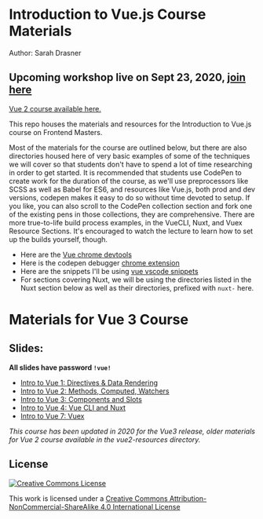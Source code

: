 # Introduction to Vue.js Course Materials

Author: Sarah Drasner

## Upcoming workshop live on Sept 23, 2020, [join here](https://frontendmasters.com/workshops/vue-v2/)

[Vue 2 course available here.](https://frontendmasters.com/courses/vue/)

This repo houses the materials and resources for the Introduction to Vue.js course on Frontend Masters.

Most of the materials for the course are outlined below, but there are also directories housed here of very basic examples of some of the techniques we will cover so that students don't have to spend a lot of time researching in order to get started. It is recommended that students use CodePen to create work for the duration of the course, as we'll use preprocessors like SCSS as well as Babel for ES6, and resources like Vue.js, both prod and dev versions, codepen makes it easy to do so without time devoted to setup. If you like, you can also scroll to the CodePen collection section and fork one of the existing pens in those collections, they are comprehensive. There are more true-to-life build process examples, in the VueCLI, Nuxt, and Vuex Resource Sections. It's encouraged to watch the lecture to learn how to set up the builds yourself, though.

- Here are the [Vue chrome devtools](https://chrome.google.com/webstore/detail/vuejs-devtools/nhdogjmejiglipccpnnnanhbledajbpd?hl=en)
- Here is the codepen debugger [chrome extension](https://chrome.google.com/webstore/detail/codopen/agnkphdgffianchpipdbkeaclfbobaak)
- Here are the snippets I'll be using [vue vscode snippets](https://marketplace.visualstudio.com/items?itemName=sdras.vue-vscode-snippets)
- For sections covering Nuxt, we will be using the directories listed in the Nuxt section below as well as their directories, prefixed with `nuxt-` here.

# Materials for Vue 3 Course

## Slides:

**All slides have password `!vue!`**

- [Intro to Vue 1: Directives & Data Rendering](https://slides.com/sdrasner/intro-to-vue3-1?token=n3Yja_t9)
- [Intro to Vue 2: Methods, Computed, Watchers](https://slides.com/sdrasner/intro-to-vue3-2?token=jgTfDndR)
- [Intro to Vue 3: Components and Slots](https://slides.com/sdrasner/intro-to-vue-3-3?token=NLsRwMvr)
- [Intro to Vue 4: Vue CLI and Nuxt](https://slides.com/sdrasner/intro-to-vue-3-4?token=0IQFDZvK)
- [Intro to Vue 7: Vuex](https://slides.com/sdrasner/intro-to-vue-3-7?token=YvT8ZUzV)

_This course has been updated in 2020 for the Vue3 release, older materials for Vue 2 course available in the vue2-resources directory._

## License

[![Creative Commons License](https://i.creativecommons.org/l/by-nc-sa/4.0/88x31.png)](http://creativecommons.org/licenses/by-nc-sa/4.0/)

This work is licensed under a [Creative Commons Attribution-NonCommercial-ShareAlike 4.0 International License](http://creativecommons.org/licenses/by-nc-sa/4.0/)
